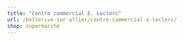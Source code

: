 ```yaml
---
title: "Centre commercial E. Leclerc"
url: /bellerive-sur-allier/centre-commercial-e-leclerc/
shop: supermarché
---
```

